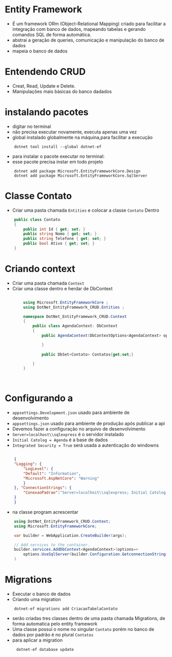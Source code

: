 # Entity Framework
* É um framework ORm (Object-Relational Mapping) criado para facilitar a integração com banco de dados, mapeando tabelas e gerando comandos SQL de forma automática.
* abstrai a geração de queries, comunicação e manipulação do banco de dados
* mapeia o banco de dados
# Entendendo CRUD
* Creat, Read, Update e Delete.
* Manipulações mais básicas do banco dadados
# instalando pacotes

* digitar no terminal
* não precisa executar novamente, executa apenas uma vez
* global instalado globalmente na máquina,para facilitar a execução

```console
    dotnet tool install --global dotnet-ef
```
* para instalar o pacote  executar no terminal:
* esse pacote precisa instar em todo projeto
```console
    dotnet add package Microsoft.EntityFrameworkCore.Design
    dotnet add package Microsoft.EntityFrameworkCore.SqlServer
```
# Classe Contato
* Criar uma pasta chamada `Entities` e colocar a classe `Contato`  Dentro
```csharp
    public class Contato
    {
        public int Id { get; set; } 
        public string Nomo { get; set; }
        public string Telefone { get; set; }
        public bool Ativo { get; set; }
    }
```
# Criando context
* Criar uma pasta chamada `Context` 
* Criar uma classe dentro e herdar de DbContext
```csharp

        using Microsoft.EntityFrameworkCore ;
        using DotNet_EntityFramework_CRUD.Entities ; 

        namespace DotNet_EntityFramework_CRUD.Context
        {
            public class AgendaContext: DbContext
            {
                public AgendaContext(DbContextOptions<AgendaContext> options):base(options){

                }
                
                public DbSet<Contato> Contatos{get;set;}

            }
        }

        
```

# Configurando a 

* `appsettings.Development.json` usado para ambiente de desenvolvimento
* `appsettings.json` usado para ambiente de produção após publicar a api
* Devemos fazer a configuração no arquivo de desenvolvimento
* `Server=localhost\\sqlexpress` é o servidor instalado
* `Initial Catolog = Agenda` é a base de dados
* `Integrated Security = True`  será usada a autenticação do windowns

```json

    {
    "Logging": {
        "LogLevel": {
        "Default": "Information",
        "Microsoft.AspNetCore": "Warning"
        }
    }, "ConnectionStrings": {
        "ConexaoPadrao":"Server=localhost\\sqlexpress; Initial Catolog = Agenda; Integrated Security = True"
    }
    }

```
* na classe program acrescentar

```csharp
    using DotNet_EntityFramework_CRUD.Context;
    using Microsoft.EntityFrameworkCore;

    var builder = WebApplication.CreateBuilder(args);

    // Add services to the container.
    builder.services.AddDbContext<AgendaContext>(options=>
        options.UseSqlServer(builder.Configuration.GetconnectionString("ConexaoPadrao"))
    )
```
# Migrations
* Executar o banco de dados
* Criando uma migration
```console
    dotnet-ef migrations add CriacaoTabelaContato
```
* serão criadas tres classes dentro de uma pasta chamada Migrations, de forma automatica pelo entity framework
* Uma classe possui o nome no singular `Contato` porém no banco de dados por padrão é no plural `Contatos`
* para aplicar a migration
```console
     dotnet-ef database update
```